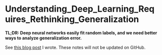 # Understanding_Deep_Learning_Requires_Rethinking_Generalization

**TL;DR: Deep neural networks easily fit random labels, and we need better ways
to analyze generalization error.**

See [this blog post][1] I wrote. These notes will not be updated on GitHub.

[1]:https://danieltakeshi.github.io/2017/05/19/understanding-deep-learning-requires-rethinking-generalization-my-thoughts-and-notes
